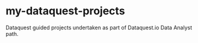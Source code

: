 # my-dataquest-projects

Dataquest guided projects undertaken as part of Dataquest.io Data Analyst path.
